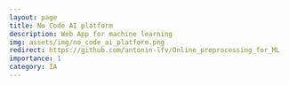 ```yaml
---
layout: page
title: No Code AI platform
description: Web App for machine learning
img: assets/img/no_code_ai_platform.png
redirect: https://github.com/antonin-lfv/Online_preprocessing_for_ML
importance: 1
category: IA
---
```

